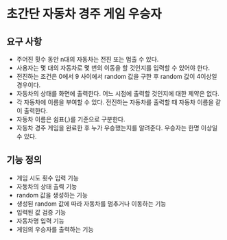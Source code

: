 # 초간단 자동차 경주 게임 우승자

## 요구 사항
- 주어진 횟수 동안 n대의 자동차는 전진 또는 멈출 수 있다.
- 사용자는 몇 대의 자동차로 몇 번의 이동을 할 것인지를 입력할 수 있어야 한다.
- 전진하는 조건은 0에서 9 사이에서 random 값을 구한 후 random 값이 4이상일 경우이다.
- 자동차의 상태를 화면에 출력한다. 어느 시점에 출력할 것인지에 대한 제약은 없다.
- 각 자동차에 이름을 부여할 수 있다. 전진하는 자동차를 출력할 때 자동차 이름을 같이 출력한다.
- 자동차 이름은 쉼표(,)를 기준으로 구분한다.
- 자동차 경주 게임을 완료한 후 누가 우승했는지를 알려준다. 우승자는 한명 이상일 수 있다.

## 기능 정의
- 게임 시도 횟수 입력 기능 
- 자동차의 상태 출력 기능
- random 값을 생성하는 기능
- 생성된 random 값에 따라 자동차를 멈추거나 이동하는 기능
- 입력된 값 검증 기능
- 자동차명 입력 기능 
- 게임의 우승자를 출력하는 기능